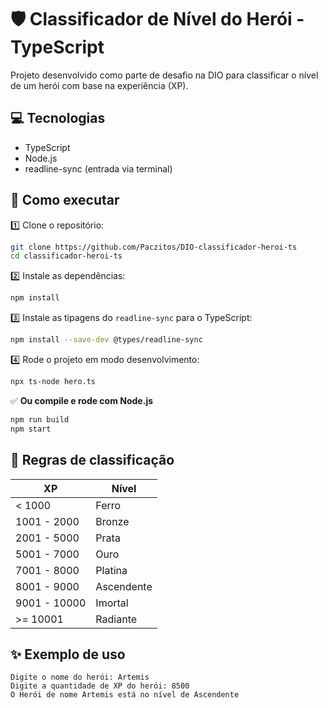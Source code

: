 # 🛡️ Classificador de Nível do Herói - TypeScript

Projeto desenvolvido como parte de desafio na DIO para classificar o nível de um herói com base na experiência (XP).

## 💻 Tecnologias

- TypeScript
- Node.js
- readline-sync (entrada via terminal)

## 🚀 Como executar

1️⃣ Clone o repositório:
```bash
git clone https://github.com/Paczitos/DIO-classificador-heroi-ts
cd classificador-heroi-ts
```

2️⃣ Instale as dependências:
```bash
npm install
```

3️⃣ Instale as tipagens do `readline-sync` para o TypeScript:
```bash
npm install --save-dev @types/readline-sync
```

4️⃣ Rode o projeto em modo desenvolvimento:
```bash
npx ts-node hero.ts
```

✅ **Ou compile e rode com Node.js**
```bash
npm run build
npm start
```

## 📌 Regras de classificação

| XP                 | Nível      |
|--------------------|------------|
| < 1000             | Ferro      |
| 1001 - 2000        | Bronze     |
| 2001 - 5000        | Prata      |
| 5001 - 7000        | Ouro       |
| 7001 - 8000        | Platina    |
| 8001 - 9000        | Ascendente |
| 9001 - 10000       | Imortal    |
| >= 10001           | Radiante   |

## ✨ Exemplo de uso

```
Digite o nome do herói: Artemis
Digite a quantidade de XP do herói: 8500
O Herói de nome Artemis está no nível de Ascendente
```
